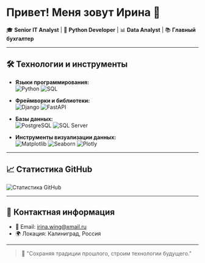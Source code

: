 # Привет! Меня зовут Ирина 👋

🎓 **Senior IT Analyst** | 🐍 **Python Developer** | 📊 **Data Analyst** | 📚 **Главный бухгалтер**

---

## 🛠️ Технологии и инструменты

- **Языки программирования:**  
  ![Python](https://img.shields.io/badge/Python-3776AB?style=flat&logo=python&logoColor=white) ![SQL](https://img.shields.io/badge/SQL-4479A1?style=flat&logo=postgresql&logoColor=white)

- **Фреймворки и библиотеки:**  
  ![Django](https://img.shields.io/badge/Django-092E20?style=flat&logo=django&logoColor=white) ![FastAPI](https://img.shields.io/badge/FastAPI-009688?style=flat&logo=fastapi&logoColor=white)

- **Базы данных:**  
  ![PostgreSQL](https://img.shields.io/badge/PostgreSQL-336791?style=flat&logo=postgresql&logoColor=white) ![SQL Server](https://img.shields.io/badge/SQL%20Server-CC2927?style=flat&logo=microsoft-sql-server&logoColor=white)

- **Инструменты визуализации данных:**  
  ![Matplotlib](https://img.shields.io/badge/Matplotlib-11557C?style=flat&logo=matplotlib&logoColor=white) ![Seaborn](https://img.shields.io/badge/Seaborn-9A1EAE?style=flat&logo=python&logoColor=white) ![Plotly](https://img.shields.io/badge/Plotly-3F4F75?style=flat&logo=plotly&logoColor=white)

---

## 📈 Статистика GitHub

![Статистика GitHub](https://github-readme-stats.vercel.app/api?username=irinawing&show_icons=true&theme=default&hide=contribs,prs)

---

## 📌 Контактная информация

- 📧 Email: irina.wing@xmail.ru
- 🌍 Локация: Калиниград, Россия

---

> 🧭 "Сохраняя традиции прошлого, строим технологии будущего."
